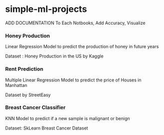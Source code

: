 # simple-ml-projects
ADD DOCUMENTATION To Each Notbooks, Add Accuracy, Visualize
### Honey Production
Linear Regression Model to predict the production of honey in future years

Dataset : Honey Production in the US by Kaggle

### Rent Prediction
Multiple Linear Regression Model to predict the price of Houses in Manhattan

Dataset by StreetEasy

### Breast Cancer Classifier
KNN Model to predict if a new sample is malignant or benign

Dataset: SkLearn Breast Cancer Dataset
